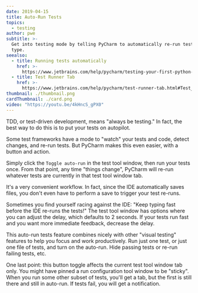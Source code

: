 ```yaml
---
date: 2019-04-15
title: Auto-Run Tests
topics:
  - testing
author: pwe
subtitle: >-
  Get into testing mode by telling PyCharm to automatically re-run tests as you
  type.
seealso:
  - title: Running tests automatically
    href: >-
      https://www.jetbrains.com/help/pycharm/testing-your-first-python-application.html#run-test-automatically
  - title: Test Runner Tab
    href: >-
      https://www.jetbrains.com/help/pycharm/test-runner-tab.html#Test_Runner_Tab.xml
thumbnail: ./thumbnail.png
cardThumbnail: ./card.png
video: "https://youtu.be/4kHncS_gPX0"
---
```


TDD, or test-driven development, means "always be testing." In fact, the
best way to do this is to put your tests on autopilot.

Some test frameworks have a mode to "watch" your tests and code, detect
changes, and re-run tests. But PyCharm makes this even easier, with a button
and action.

Simply click the `Toggle auto-run` in the test tool window, then run your tests
once. From that point, any time "things change", PyCharm will re-run whatever
tests are currently in that test tool window tab.

It's a very convenient workflow. In fact, since the IDE automatically saves
files, you don't even have to perform a save to trigger your test re-runs.

Sometimes you find yourself racing against the IDE: "Keep typing fast before
the IDE re-runs the tests!" The test tool window has options where you can
adjust the delay, which defaults to 2 seconds. If your tests run fast and
you want more immediate feedback, decrease the delay.

This auto-run tests feature combines nicely with other "visual testing"
features to help you focus and work productively. Run just one test, or just
one file of tests, and turn on the auto-run. Hide passing tests or re-run
failing tests, etc.

One last point: this button toggle affects the current test tool window tab
only. You might have pinned a run configuration tool window to be "sticky".
When you run some other subset of tests, you'll get a tab, but the first
is still there and still in auto-run. If tests fail, you will get a notification.
